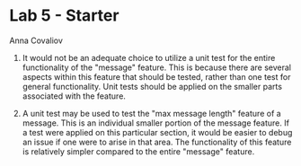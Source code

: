 # Lab 5 - Starter
Anna Covaliov

1. It would not be an adequate choice to utilize a unit test for the entire functionality of the "message" feature. This is because there are several aspects within this feature that should be tested, rather than one test for general functionality. Unit tests should be applied on the smaller parts associated with the feature. 
   
2. A unit test may be used to test the "max message length" feature of a message. This is an individual smaller portion of the message feature. If a test were applied on this particular section, it would be easier to debug an issue if one were to arise in that area. The functionality of this feature is relatively simpler compared to the entire "message" feature.